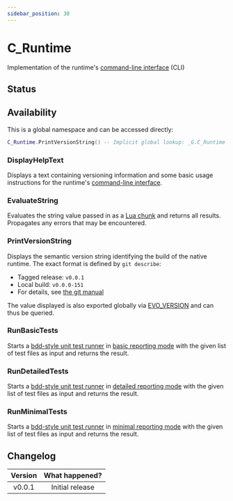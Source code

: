 ```yaml
---
sidebar_position: 30
---
```


# C_Runtime

Implementation of the runtime's [command-line interface](/docs/references/command-line-interface) (CLI)

## Status

<Experimental/>

## Availability

This is a global namespace and can be accessed directly:

```lua
C_Runtime.PrintVersionString() -- Implicit global lookup: _G.C_Runtime
```

### DisplayHelpText

Displays a text containing versioning information and some basic usage instructions for the runtime's [command-line interface](/docs/references/command-line-interface).

### EvaluateString

Evaluates the string value passed in as a [Lua chunk](https://www.lua.org/pil/1.1.html) and returns all results. Propagates any errors that may be encountered.

<Function>
<Parameters>
<Parameter name="luaCode" type="string"/>
</Parameters>
<Returns>
<Return varargs="true" />
</Returns>
</Function>

### PrintVersionString

Displays the semantic version string identifying the build of the native runtime. The exact format is defined by `git describe`:

- Tagged release: `v0.0.1`
- Local build: `v0.0.0-151`
- For details, see [the git manual](https://git-scm.com/docs/git-describe)

The value displayed is also exported globally via [EVO_VERSION](/docs/references/api/globals#evo-version) and can thus be queried.

### RunBasicTests

Starts a [bdd-style unit test runner](/docs/references/api/bdd) in [basic reporting mode](/docs/how-to-guides/unit-testing#basic-reports) with the given list of test files as input and returns the result.

<Function>
<Parameters>
<Parameter name="specFiles" type="table"/>
</Parameters>
<Returns>
<Return name="success" type="boolean"/>
</Returns>
</Function>

### RunDetailedTests

Starts a [bdd-style unit test runner](/docs/references/api/bdd) in [detailed reporting mode](/docs/how-to-guides/unit-testing#detailed-reports) with the given list of test files as input and returns the result.

<Function>
<Parameters>
<Parameter name="specFiles" type="table"/>
</Parameters>
<Returns>
<Return name="success" type="boolean"/>
</Returns>
</Function>

### RunMinimalTests

Starts a [bdd-style unit test runner](/docs/references/api/bdd) in [minimal reporting mode](/docs/how-to-guides/unit-testing#minimal-reports) with the given list of test files as input and returns the result.

<Function>
<Parameters>
<Parameter name="specFiles" type="table"/>
</Parameters>
<Returns>
<Return name="success" type="boolean"/>
</Returns>
</Function>

## Changelog

| Version | What happened?  |
| :-----: | :-------------: |
| v0.0.1  | Initial release |
